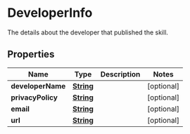 

# DeveloperInfo

The details about the developer that published the skill.

## Properties

| Name | Type | Description | Notes |
|------------ | ------------- | ------------- | -------------|
|**developerName** | [**String**](String.md) |  |  [optional] |
|**privacyPolicy** | [**String**](String.md) |  |  [optional] |
|**email** | [**String**](String.md) |  |  [optional] |
|**url** | [**String**](String.md) |  |  [optional] |



